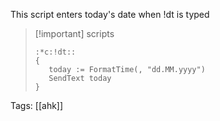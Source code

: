 This script enters today's date when !dt is typed

>[!important] scripts
>```
>:*c:!dt::
>{
>    today := FormatTime(, "dd.MM.yyyy")
>    SendText today
>}
>```

Tags: [[ahk]]